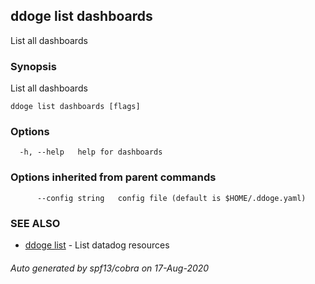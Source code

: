 ## ddoge list dashboards

List all dashboards

### Synopsis

List all dashboards

```
ddoge list dashboards [flags]
```

### Options

```
  -h, --help   help for dashboards
```

### Options inherited from parent commands

```
      --config string   config file (default is $HOME/.ddoge.yaml)
```

### SEE ALSO

* [ddoge list](ddoge_list.md)	 - List datadog resources

###### Auto generated by spf13/cobra on 17-Aug-2020
